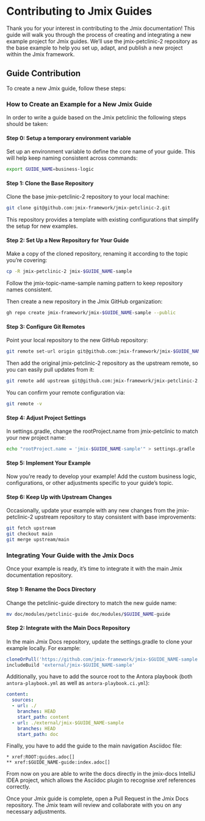 # Contributing to Jmix Guides

Thank you for your interest in contributing to the Jmix documentation! This guide will walk you through the process of creating and integrating a new example project for Jmix guides. We’ll use the jmix-petclinic-2 repository as the base example to help you set up, adapt, and publish a new project within the Jmix framework.

## Guide Contribution

To create a new Jmix guide, follow these steps:

### How to Create an Example for a New Jmix Guide

In order to write a guide based on the Jmix petclinic the following steps should be taken:

#### Step 0: Setup a temporary environment variable

Set up an environment variable to define the core name of your guide. This will help keep naming consistent across commands:

```bash
export GUIDE_NAME=business-logic
```

#### Step 1: Clone the Base Repository

Clone the base jmix-petclinic-2 repository to your local machine:

```bash
git clone git@github.com:jmix-framework/jmix-petclinic-2.git
```

This repository provides a template with existing configurations that simplify the setup for new examples.

#### Step 2: Set Up a New Repository for Your Guide

Make a copy of the cloned repository, renaming it according to the topic you’re covering:

```bash
cp -R jmix-petclinic-2 jmix-$GUIDE_NAME-sample
```

Follow the jmix-topic-name-sample naming pattern to keep repository names consistent.

Then create a new repository in the Jmix GitHub organization:

```bash
gh repo create jmix-framework/jmix-$GUIDE_NAME-sample --public
```

#### Step 3: Configure Git Remotes

Point your local repository to the new GitHub repository:

```bash
git remote set-url origin git@github.com:jmix-framework/jmix-$GUIDE_NAME-sample.git
```

Then add the original jmix-petclinic-2 repository as the upstream remote, so you can easily pull updates from it:

```bash
git remote add upstream git@github.com:jmix-framework/jmix-petclinic-2.git
```

You can confirm your remote configuration via:

```bash
git remote -v
```

#### Step 4: Adjust Project Settings

In settings.gradle, change the rootProject.name from jmix-petclinic to match your new project name:

```bash
echo "rootProject.name = 'jmix-$GUIDE_NAME-sample'" > settings.gradle
```

#### Step 5: Implement Your Example

Now you’re ready to develop your example! Add the custom business logic, configurations, or other adjustments specific to your guide’s topic.

#### Step 6: Keep Up with Upstream Changes

Occasionally, update your example with any new changes from the jmix-petclinic-2 upstream repository to stay consistent with base improvements:

```bash
git fetch upstream
git checkout main
git merge upstream/main
```

### Integrating Your Guide with the Jmix Docs

Once your example is ready, it’s time to integrate it with the main Jmix documentation repository.

#### Step 1: Rename the Docs Directory

Change the petclinic-guide directory to match the new guide name:

```bash
mv doc/modules/petclinic-guide doc/modules/$GUIDE_NAME-guide
```

#### Step 2: Integrate with the Main Docs Repository

In the main Jmix Docs repository, update the settings.gradle to clone your example locally. For example:

```groovy
cloneOrPull('https://github.com/jmix-framework/jmix-$GUIDE_NAME-sample', 'external/jmix-$GUIDE_NAME-sample')
includeBuild 'external/jmix-$GUIDE_NAME-sample'
```

Additionally, you have to add the source root to the Antora playbook (both `antora-playbook.yml` as well as `antora-playbook.ci.yml`):

```yaml
content:
  sources: 
  - url: ./
    branches: HEAD
    start_path: content
  - url: ./external/jmix-$GUIDE_NAME-sample
    branches: HEAD
    start_path: doc
```

Finally, you have to add the guide to the main navigation Asciidoc file:

```asciidoc
* xref:ROOT:guides.adoc[]
** xref:$GUIDE_NAME-guide:index.adoc[]
```

From now on you are able to write the docs directly in the jmix-docs IntelliJ IDEA project, which allows the Asciidoc plugin to recognise xref references correctly.

Once your Jmix guide is complete, open a Pull Request in the Jmix Docs repository. The Jmix team will review and collaborate with you on any necessary adjustments.
